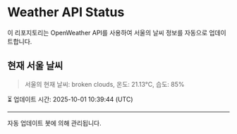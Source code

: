 
# Weather API Status

이 리포지토리는 OpenWeather API를 사용하여 서울의 날씨 정보를 자동으로 업데이트합니다.

## 현재 서울 날씨
> 서울의 현재 날씨: broken clouds, 온도: 21.13°C, 습도: 85%

⏳ 업데이트 시간: 2025-10-01 10:39:44 (UTC)

---
자동 업데이트 봇에 의해 관리됩니다.
